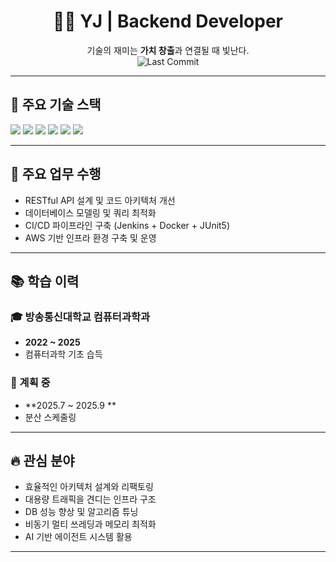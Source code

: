 <div align="center">

# 👨‍💻 YJ | Backend Developer

기술의 재미는 **가치 창출**과 연결될 때 빛난다.  
![Last Commit](https://img.shields.io/github/last-commit/slskenfek/gather)  


</div>

---

## 🔧 주요 기술 스택

<p>
  <img src="https://img.shields.io/badge/java-007396?style=for-the-badge&logo=java&logoColor=white"/>
  <img src="https://img.shields.io/badge/springboot-6DB33F?style=for-the-badge&logo=springboot&logoColor=white"/>
  <img src="https://img.shields.io/badge/mariadb-003545?style=for-the-badge&logo=mariadb&logoColor=white"/>
  <img src="https://img.shields.io/badge/docker-2496ED?style=for-the-badge&logo=docker&logoColor=white"/>
  <img src="https://img.shields.io/badge/aws-232F3E?style=for-the-badge&logo=amazonaws&logoColor=white"/>
  <img src="https://img.shields.io/badge/linux-FCC624?style=for-the-badge&logo=linux&logoColor=black"/>
</p>

---

## 💼 주요 업무 수행

- RESTful API 설계 및 코드 아키텍처 개선  
- 데이터베이스 모델링 및 쿼리 최적화  
- CI/CD 파이프라인 구축 (Jenkins + Docker + JUnit5)  
- AWS 기반 인프라 환경 구축 및 운영  

---

## 📚 학습 이력

### 🎓 방송통신대학교 컴퓨터과학과  
- **2022 ~ 2025**  
- 컴퓨터과학 기초 습득

### 🎯 계획 중
- **2025.7 ~ 2025.9 **   
- 분산 스케줄링

---

## 🔥 관심 분야

- 효율적인 아키텍처 설계와 리팩토링  
- 대용량 트래픽을 견디는 인프라 구조  
- DB 성능 향상 및 알고리즘 튜닝  
- 비동기 멀티 쓰레딩과 메모리 최적화  
- AI 기반 에이전트 시스템 활용  

---

